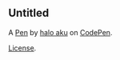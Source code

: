 Untitled
--------


A [Pen](https://codepen.io/piuuss/pen/yyNZWbv) by [halo aku](https://codepen.io/piuuss) on [CodePen](https://codepen.io).

[License](https://codepen.io/license/pen/yyNZWbv).